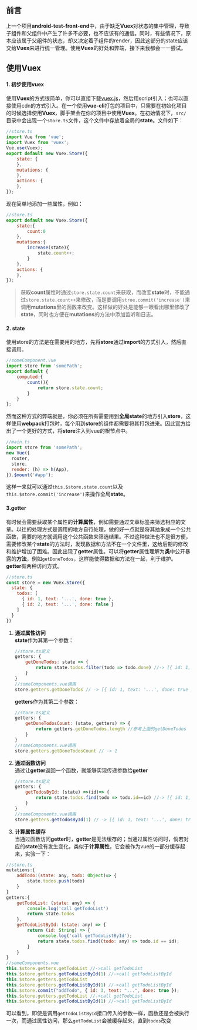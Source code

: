 ## 前言
上一个项目**android-test-front-end**中，由于缺乏**Vuex**对状态的集中管理，导致子组件和父组件中产生了许多不必要，也不应该有的通信。同时，有些情况下，原本应该属于父组件的状态，却又决定着子组件的render，因此这部分的state应该交给**Vuex**来进行统一管理。使用**Vuex**的好处和弊端，接下来我都会一一尝试。

## 使用Vuex
#### 1. 初步使用vuex
使用**Vuex**的方式很简单，你可以直接下载[vuex.js](https://unpkg.com/vuex@3.1.0/dist/vuex.js)，然后用script引入；也可以直接使用cdn的方式引入。在一个使用**vue-cli**打包的项目中，只需要在初始化项目的时候选择使用**Vuex**，脚手架会在你的项目中使用**Vuex**。在初始情况下，`src/`目录中会出现一个`store.ts`文件，这个文件中存放着全局的**state**。文件如下：

```javascript
//store.ts
import Vue from 'vue';
import Vuex from 'vuex';
Vue.use(Vuex);
export default new Vuex.Store({
    state: {
    },
    mutations: {
    },
    actions: {
    },
});
```

现在简单地添加一些属性，例如：
```javascript
//store.ts
export default new Vuex.Store({
    state:{
        count:0
    },
    mutations:{
        increase(state){
            state.count++;
        }
    },
    actions: {
    },
});
```
<blockquote class='warn'>
获取<strong>count</strong>属性时通过<code>store.state.count</code>来获取，而改变<strong>state</strong>时，不能通过<code>store.state.count++</code>来修改，而是要调用<code>stroe.commit('increase')</code>来调用<strong>mutations</strong>里的函数来改变。这样做的好处是能够一眼看出哪里修改了<strong>state</strong>，同时也方便在<strong>mutations</strong>的方法中添加监听和日志。
 </blockquote>

#### 2. state
使用store的方法是在需要用的地方，先将**store**通过**import**的方式引入，然后直接调用。
```javascript
//someComponent.vue
import store from 'somePath';
export default {
    computed:{
        count(){
            return store.state.count;
        }
    }
};
```
然而这种方式的弊端就是，你必须在所有需要用到**全局state**的地方引入**store**，这样使用**webpack**打包时，每个用到**store**的组件都需要将其打包进来。因此[官方](https://vuex.vuejs.org/zh/guide/state.html#在-vue-组件中获得-vuex-状态)给出了一个更好的方式，将**store**注入到vue的根节点中。

```javascript
//main.ts
import store from 'somePath';
new Vue({
  router,
  store,
  render: (h) => h(App),
}).$mount('#app');
```
这样一来就可以通过`this.$store.state.count`以及`this.$store.commit('increase')`来操作全局**state**。

#### 3.getter
有时候会需要获取某个属性的**计算属性**，例如需要通过文章标签来筛选相应的文章。以往的处理方式是调用的地方自行处理，做的好一点就是将其抽象成一个公共函数，需要的地方就调用这个公共函数来筛选结果。不过这种做法也不是很方便，需要修改某个**state**的方法时，发现数据和方法不在一个文件里，这给后期的修改和维护增加了困难。因此出现了**getter**属性。可以将**getter**属性理解为**类**中公开暴露的**方法**，例如`getDoneTodos`，这样能使得数据和方法在一起，利于维护。**getter**有两种访问方式。
```javascript
//store.ts
const store = new Vuex.Store({
  state: {
    todos: [
      { id: 1, text: '...', done: true },
      { id: 2, text: '...', done: false }
    ]
  } 
})
```

1. **通过属性访问**<br>
    **state**作为其第一个参数：
    ```javascript
    //store.ts定义
    getters: {
        getDoneTodos: state => {
            return state.todos.filter(todo => todo.done) //-> [{ id: 1, text: '...', done: true}]
        }
    }
    //someComponents.vue调用
    store.getters.getDoneTodos // -> [{ id: 1, text: '...', done: true }]
    ```
    **getters**作为其第二个参数：
    ```javascript
    //store.ts定义
    getters: {
        getDoneTodosCount: (state, getters) => {
            return getters.getDoneTodos.length //参考上面的getDoneTodos
        }
    }
    //someComponents.vue调用
    store.getters.getDoneTodosCount // -> 1
    ```
2. **通过函数访问**<br>
    通过让**getter**返回一个函数，就能够实现传递参数给**getter**
    ```javascript
    //store.ts定义
    getters: {
        getTodosById: (state) =>(id)=> {
            return state.todos.find(todo => todo.id==id) //-> [{ id: 1, text: '...', done: true}]
        }
    }
    //someComponents.vue调用
    store.getters.getTodosById(1) // -> [{ id: 1, text: '...', done: true }]
    ```
3. **计算属性缓存**<br>
当通过函数访问**getter**时，**getter**是无法缓存的；当通过属性访问时，倘若对应的**state**没有发生变化，类似于**计算属性**，它会被作为vue的一部分缓存起来，实验一下：
```javascript
//store.ts
mutations:{
    addTodo:(state: any, todo: Object)=> {
        state.todos.push(todo)
    }
}
getters:{
    getTodoList: (state: any) => {
        console.log('call getTodoList')
        return state.todos
    },
    getTodoListById: (state: any) => {
        return (id: String) => {
            console.log('call getTodoListById');
            return state.todos.find((todo: any) => todo.id == id);
        }
    }
}
//someComponents.vue
this.$store.getters.getTodoList //->call getTodoList
this.$store.getters.getTodoListById(1) //->call getTodoListById
this.$store.getters.getTodoList
this.$store.getters.getTodoListById(1) //->call getTodoListById
this.$store.commit("addTodo", { id: 3, text: "...", done: true });
this.$store.getters.getTodoList //->call getTodoList
this.$store.getters.getTodoListById(1) //->call getTodoListById
```
可以看到，即使是调用`getTodoListById`接口传入的参数一样，函数还是会被执行一次，而通过属性访问，那么`getTodoList`会被缓存起来，直到`todos`改变